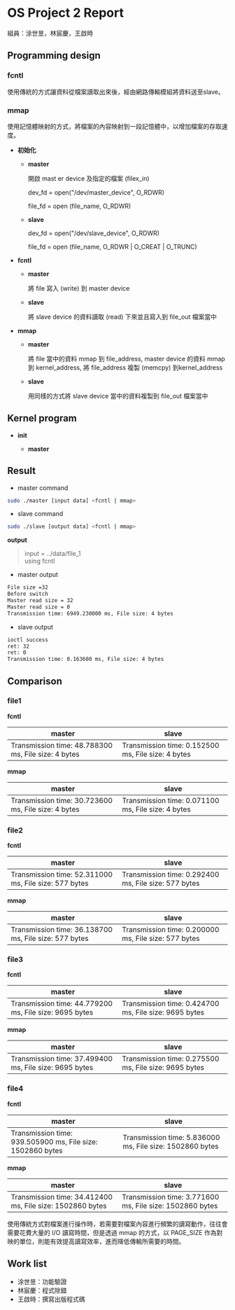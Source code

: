 # OS Project 2 Report

組員：涂世昱，林宸慶，王啟時

## Programming design

### fcntl

使用傳統的方式讓資料從檔案讀取出來後，經由網路傳輸模組將資料送至slave。

### mmap

使用記憶體映射的方式，將檔案的內容映射到一段記憶體中，以增加檔案的存取速度。

 

- **初始化**

  - **master**

    開啟 mast er device 及指定的檔案 (filex_in)

    dev_fd = open("/dev/master_device", O_RDWR)

    file_fd = open (file_name, O_RDWR)

  - **slave**

    dev_fd = open("/dev/slave_device", O_RDWR)

    file_fd = open (file_name, O_RDWR | O_CREAT | O_TRUNC)

- **fcntl**

  - **master**

    將 file 寫入 (write) 到 master device
  
  - **slave**

    將 slave device 的資料讀取 (read) 下來並且寫入到 file_out 檔案當中

- **mmap**

  - **master**
    
    將 file 當中的資料 mmap 到 file_address, master device 的資料 mmap 到 kernel_address, 將 file_address 複製 (memcpy) 到kernel_address

  - **slave**

    用同樣的方式將 slave device 當中的資料複製到 file_out 檔案當中


## Kernel program

- **init**

  - **master**

    
    

## Result

- master command

```bash
sudo ./master [input data] <fcntl | mmap>
```

- slave command

```bash
sudo ./slave [output data] <fcntl | mmap>
```

**output**

> input = ../data/file_1      
using fcntl  


- master output

```bash
File size =32
Before switch
Master read size = 32
Master read size = 0
Transmission time: 6949.230000 ms, File size: 4 bytes

```

- slave output

```bash
ioctl success
ret: 32
ret: 0
Transmission time: 0.163600 ms, File size: 4 bytes

```

 

## Comparison

### file1

**fcntl**

| master                                              | slave                                              |
| --------------------------------------------------- | -------------------------------------------------- |
| Transmission time: 48.788300 ms, File size: 4 bytes | Transmission time: 0.152500 ms, File size: 4 bytes |



**mmap**

| master                                              | slave                                              |
| --------------------------------------------------- | -------------------------------------------------- |
| Transmission time: 30.723600 ms, File size: 4 bytes | Transmission time: 0.071100 ms, File size: 4 bytes |



### file2

**fcntl**

| master                                                | slave                                                |
| ----------------------------------------------------- | ---------------------------------------------------- |
| Transmission time: 52.311000 ms, File size: 577 bytes | Transmission time: 0.292400 ms, File size: 577 bytes |



**mmap**

| master                                                | slave                                                |
| ----------------------------------------------------- | ---------------------------------------------------- |
| Transmission time: 36.138700 ms, File size: 577 bytes | Transmission time: 0.200000 ms, File size: 577 bytes |



### file3

**fcntl**

| master                                                 | slave                                                 |
| ------------------------------------------------------ | ----------------------------------------------------- |
| Transmission time: 44.779200 ms, File size: 9695 bytes | Transmission time: 0.424700 ms, File size: 9695 bytes |



**mmap**

| master                                                 | slave                                                 |
| ------------------------------------------------------ | ----------------------------------------------------- |
| Transmission time: 37.499400 ms, File size: 9695 bytes | Transmission time: 0.275500 ms, File size: 9695 bytes |



### file4

**fcntl**

| master                                                     | slave                                                    |
| ---------------------------------------------------------- | -------------------------------------------------------- |
| Transmission time: 939.505900 ms, File size: 1502860 bytes | Transmission time: 5.836000 ms, File size: 1502860 bytes |



**mmap**

| master                                                    | slave                                                    |
| --------------------------------------------------------- | -------------------------------------------------------- |
| Transmission time: 34.412400 ms, File size: 1502860 bytes | Transmission time: 3.771600 ms, File size: 1502860 bytes |



使用傳統方式對檔案進行操作時，若需要對檔案內容進行頻繁的讀寫動作，往往會需要花費大量的 I/O 讀寫時間，但是透過 mmap 的方式，以 PAGE_SIZE 作為對映的單位，則能有效提高讀寫效率，進而降低傳輸所需要的時間。



## Work list

- 涂世昱：功能驗證
- 林宸慶：程式除錯
- 王啟時：撰寫出版程式碼
